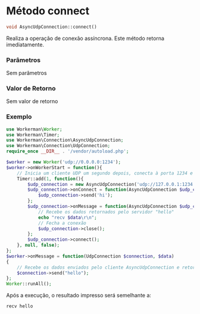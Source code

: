# Método connect
```php
void AsyncUdpConnection::connect()
```
Realiza a operação de conexão assíncrona. Este método retorna imediatamente.

### Parâmetros
Sem parâmetros

### Valor de Retorno
Sem valor de retorno

### Exemplo

```php
use Workerman\Worker;
use Workerman\Timer;
use Workerman\Connection\AsyncUdpConnection;
use Workerman\Connection\UdpConnection;
require_once __DIR__ . '/vendor/autoload.php';

$worker = new Worker('udp://0.0.0.0:1234');
$worker->onWorkerStart = function(){
    // Inicia um cliente UDP um segundo depois, conecta à porta 1234 e envia a string "hi"
    Timer::add(1, function(){
        $udp_connection = new AsyncUdpConnection('udp://127.0.0.1:1234');
        $udp_connection->onConnect = function(AsyncUdpConnection $udp_connection){
            $udp_connection->send('hi');
        };
        $udp_connection->onMessage = function(AsyncUdpConnection $udp_connection, $data){
            // Recebe os dados retornados pelo servidor "hello"
            echo "recv $data\r\n";
            // Fecha a conexão
            $udp_connection->close();
        };
        $udp_connection->connect();
    }, null, false);
};
$worker->onMessage = function(UdpConnection $connection, $data)
{
    // Recebe os dados enviados pelo cliente AsyncUdpConnection e retorna a string "hello"
    $connection->send("hello");
};
Worker::runAll();             
```

Após a execução, o resultado impresso será semelhante a:
``` 
recv hello
```
